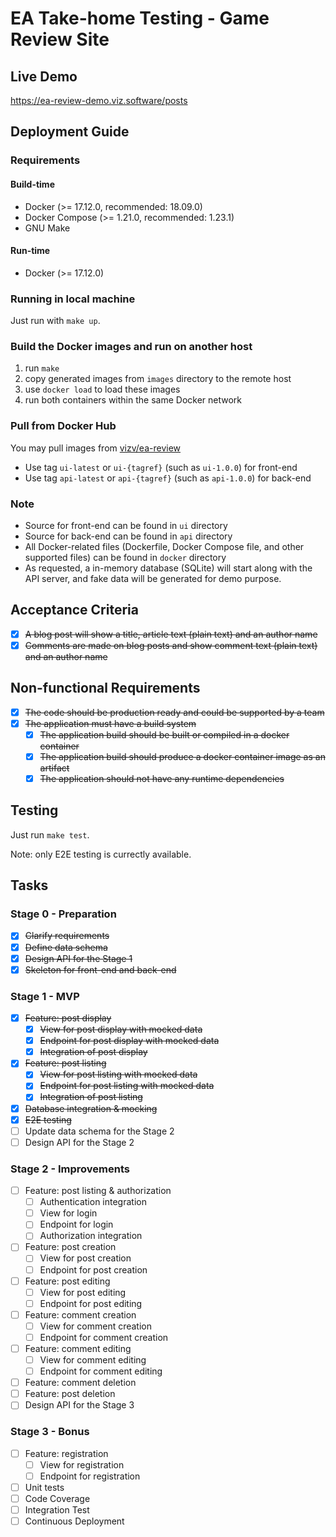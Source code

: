 # EA Take-home Testing - Game Review Site

## Live Demo

https://ea-review-demo.viz.software/posts

## Deployment Guide

### Requirements

#### Build-time

- Docker (>= 17.12.0, recommended: 18.09.0)
- Docker Compose (>= 1.21.0, recommended: 1.23.1)
- GNU Make

#### Run-time

- Docker (>= 17.12.0)

### Running in local machine

Just run with `make up`.

### Build the Docker images and run on another host

1. run `make`
2. copy generated images from `images` directory to the remote host
3. use `docker load` to load these images
4. run both containers within the same Docker network

### Pull from Docker Hub

You may pull images from [vizv/ea-review](https://cloud.docker.com/repository/docker/vizv/ea-review)

* Use tag `ui-latest` or `ui-{tagref}` (such as `ui-1.0.0`) for front-end
* Use tag `api-latest` or `api-{tagref}` (such as `api-1.0.0`) for back-end

### Note

* Source for front-end can be found in `ui` directory
* Source for back-end can be found in `api` directory
* All Docker-related files (Dockerfile, Docker Compose file, and other supported files) can be found in `docker` directory
* As requested, a in-memory database (SQLite) will start along with the API server, and fake data will be generated for demo purpose.

## Acceptance Criteria

- [X] ~~A blog post will show a title, article text (plain text) and an author name~~
- [X] ~~Comments are made on blog posts and show comment text (plain text) and an author name~~

## Non-functional Requirements

- [X] ~~The code should be production ready and could be supported by a team~~
- [X] ~~The application must have a build system~~
  - [X] ~~The application build should be built or compiled in a docker container~~
  - [X] ~~The application build should produce a docker container image as an artifact~~
  - [X] ~~The application should not have any runtime dependencies~~

## Testing

Just run `make test`.

Note: only E2E testing is currectly available.

## Tasks

### Stage 0 - Preparation

- [X] ~~Clarify requirements~~
- [X] ~~Define data schema~~
- [X] ~~Design API for the Stage 1~~
- [X] ~~Skeleton for front-end and back-end~~

### Stage 1 - MVP

- [X] ~~Feature: post display~~
  - [X] ~~View for post display with mocked data~~
  - [X] ~~Endpoint for post display with mocked data~~
  - [X] ~~Integration of post display~~
- [X] ~~Feature: post listing~~
  - [X] ~~View for post listing with mocked data~~
  - [X] ~~Endpoint for post listing with mocked data~~
  - [X] ~~Integration of post listing~~
- [X] ~~Database integration & mocking~~
- [X] ~~E2E testing~~
- [ ] Update data schema for the Stage 2
- [ ] Design API for the Stage 2

### Stage 2 - Improvements

- [ ] Feature: post listing & authorization
  - [ ] Authentication integration
  - [ ] View for login
  - [ ] Endpoint for login
  - [ ] Authorization integration
- [ ] Feature: post creation
  - [ ] View for post creation
  - [ ] Endpoint for post creation
- [ ] Feature: post editing
  - [ ] View for post editing
  - [ ] Endpoint for post editing
- [ ] Feature: comment creation
  - [ ] View for comment creation
  - [ ] Endpoint for comment creation
- [ ] Feature: comment editing
  - [ ] View for comment editing
  - [ ] Endpoint for comment editing
- [ ] Feature: comment deletion
- [ ] Feature: post deletion
- [ ] Design API for the Stage 3

### Stage 3 - Bonus

- [ ] Feature: registration
  - [ ] View for registration
  - [ ] Endpoint for registration
- [ ] Unit tests
- [ ] Code Coverage
- [ ] Integration Test
- [ ] Continuous Deployment
